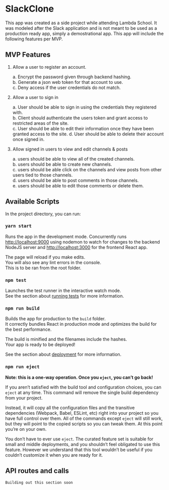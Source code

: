
# SlackClone

This app was created as a side project while attending Lambda School. It was modeled after the Slack application and is not meant to be used as a production ready app, simply a demostrational app. This app will include the following features per MVP.

## MVP Features

1. Allow a user to register an account.

   a. Encrypt the password given through backend hashing. <br>
   b. Generate a json web token for that account to use.  <br>
   c. Deny access if the user credentials do not match. <br>

2. Allow a user to sign in

    a. User should be able to sign in using the credentials they registered with. <br>
    b. Client should authenticate the users token and grant access to restricted areas of the site. <br>
    c. User should be able to edit their information once they have been granted access to the site.
    d. User should be able to delete their account once signed in.

3. Allow signed in users to view and edit channels & posts

    a. users should be able to view all of the created channels. <br>
    b. users should be able to create new channels.<br>
    c. users should be able click on the channels and view posts from other users tied to those channels.<br>
    d. users should be able to post comments in those channels.<br>
    e. users should be able to edit those comments or delete them.<br>

## Available Scripts

In the project directory, you can run:

### `yarn start`

Runs the app in the development mode.
Concurrently runs [http://localhost:9000](http://localhost:9000)
using nodemon to watch for changes to the backend NodeJS server and [http://localhost:3000](http://localhost:3000) for the frontend React app.

The page will reload if you make edits.<br>
You will also see any lint errors in the console. <br>
This is to be ran from the root folder.

### `npm test`

Launches the test runner in the interactive watch mode.<br>
See the section about [running tests](https://facebook.github.io/create-react-app/docs/running-tests) for more information.

### `npm run build`

Builds the app for production to the `build` folder.<br>
It correctly bundles React in production mode and optimizes the build for the best performance.

The build is minified and the filenames include the hashes.<br>
Your app is ready to be deployed!

See the section about [deployment](https://facebook.github.io/create-react-app/docs/deployment) for more information.

### `npm run eject`

**Note: this is a one-way operation. Once you `eject`, you can’t go back!**

If you aren’t satisfied with the build tool and configuration choices, you can `eject` at any time. This command will remove the single build dependency from your project.

Instead, it will copy all the configuration files and the transitive dependencies (Webpack, Babel, ESLint, etc) right into your project so you have full control over them. All of the commands except `eject` will still work, but they will point to the copied scripts so you can tweak them. At this point you’re on your own.

You don’t have to ever use `eject`. The curated feature set is suitable for small and middle deployments, and you shouldn’t feel obligated to use this feature. However we understand that this tool wouldn’t be useful if you couldn’t customize it when you are ready for it.

## API routes and calls

`Building out this section soon`
